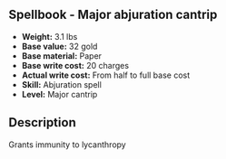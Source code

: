 ## Spellbook - Major abjuration cantrip

- **Weight:** 3.1 lbs
- **Base value:** 32 gold
- **Base material:** Paper
- **Base write cost:** 20 charges
- **Actual write cost:** From half to full base cost
- **Skill:** Abjuration spell
- **Level:** Major cantrip

## Description

Grants immunity to lycanthropy
